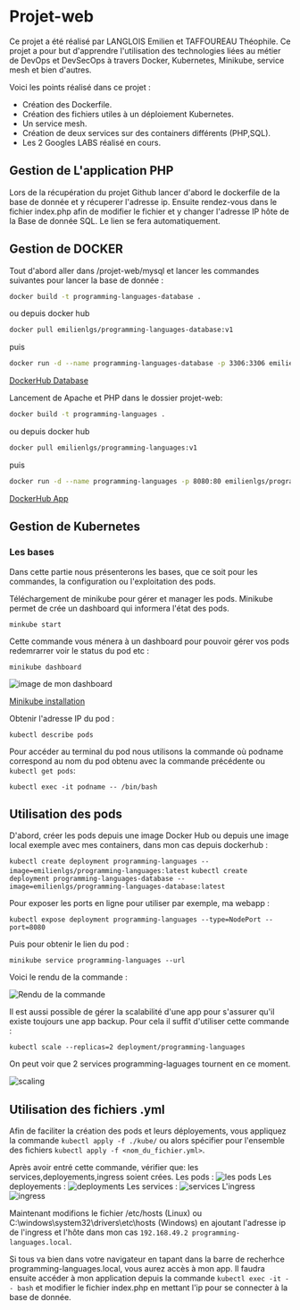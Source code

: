 # Projet-web

Ce projet a été réalisé par LANGLOIS Emilien et TAFFOUREAU Théophile. Ce projet a pour but d'apprendre l'utilisation des technologies liées au métier de DevOps et DevSecOps à travers Docker, Kubernetes, Minikube, service mesh et bien d'autres.

Voici les points réalisé dans ce projet :

* Création des Dockerfile.
* Création des fichiers utiles à un déploiement Kubernetes.
* Un service mesh.
* Création de deux services sur des containers différents (PHP,SQL).
* Les 2 Googles LABS réalisé en cours.

## Gestion de L'application PHP

Lors de la récupération du projet Github lancer d'abord le dockerfile de la base de donnée et y récuperer l'adresse ip. Ensuite rendez-vous dans le fichier index.php afin de modifier le fichier et y changer l'adresse IP hôte de la Base de donnée SQL. Le lien se fera automatiquement.

## Gestion de DOCKER

Tout d'abord aller dans /projet-web/mysql et lancer les commandes suivantes pour lancer la base de donnée :
```bash 
docker build -t programming-languages-database .
``` 
ou depuis docker hub

```bash
docker pull emilienlgs/programming-languages-database:v1
```
puis

```bash
docker run -d --name programming-languages-database -p 3306:3306 emilienlgs/programming-languages-database:latest
```

[DockerHub Database](https://hub.docker.com/repository/docker/emilienlgs/programming-languages-database/general)

Lancement de Apache et PHP dans le dossier projet-web:

```bash
docker build -t programming-languages .
```
ou depuis docker hub
```bash
docker pull emilienlgs/programming-languages:v1
```
puis

```bash
docker run -d --name programming-languages -p 8080:80 emilienlgs/programming-languages:latest
```

[DockerHub App](https://hub.docker.com/repository/docker/emilienlgs/programming-languages/general)

## Gestion de Kubernetes

### Les bases

Dans cette partie nous présenterons les bases, que ce soit pour les commandes, la configuration ou l'exploitation des pods.

Téléchargement de minikube pour gérer et manager les pods. Minikube permet de crée un dashboard qui informera l'état des pods.

```minkube start```

Cette commande vous ménera à un dashboard pour pouvoir gérer vos pods redemrarrer voir le status du pod etc :

```minikube dashboard```

![image de mon dashboard](image-rendu/image.png)


[Minikube installation](https://minikube.sigs.k8s.io/docs/start/)

Obtenir l'adresse IP du pod :

```kubectl describe pods```

Pour accéder au terminal du pod nous utilisons la commande où podname correspond au nom du pod obtenu avec la commande précédente ou ```kubectl get pods```:

```kubectl exec -it podname -- /bin/bash```

## Utilisation des pods

D'abord, créer les pods depuis une image Docker Hub ou depuis une image local exemple avec mes containers, dans mon cas depuis dockerhub :

```kubectl create deployment programming-languages --image=emilienlgs/programming-languages:latest```
```kubectl create deployment programming-languages-database --image=emilienlgs/programming-languages-database:latest```


Pour exposer les ports en ligne pour utiliser par exemple, ma webapp :

```kubectl expose deployment programming-languages --type=NodePort --port=8080```

Puis pour obtenir le lien du pod :

```minikube service programming-languages --url```

Voici le rendu de la commande :

![Rendu de la commande](image-rendu/image-1.png)

Il est aussi possible de gérer la scalabilité d'une app pour s'assurer qu'il existe toujours une app backup. Pour cela il suffit d'utiliser cette commande :

```kubectl scale --replicas=2 deployment/programming-languages```

On peut voir que 2 services programming-laguages tournent en ce moment.

![scaling](image-rendu/image-2.png)

## Utilisation des fichiers .yml

Afin de faciliter la création des pods et leurs déployements, vous appliquez la commande ```kubectl apply -f ./kube/``` ou alors spécifier pour l'ensemble des fichiers ```kubectl apply -f <nom_du_fichier.yml>```.

Après avoir entré cette commande, vérifier que: les services,deployements,ingress soient crées.
Les pods :
![les pods](image-readme/pod.png)
Les deployements :
![deployments](image-readme/deployments.png)
Les services :
![services](image-readme/services.png)
L'ingress
![ingress](image-readme/ingress.png)

Maintenant modifions le fichier /etc/hosts (Linux) ou C:\windows\system32\drivers\etc\hosts (Windows) en ajoutant l'adresse ip de l'ingress et l'hôte dans mon cas ```192.168.49.2 programming-languages.local```.

Si tous va bien dans votre navigateur en tapant dans la barre de recherhce programming-languages.local, vous aurez accès à mon app. Il faudra ensuite accéder à mon application depuis la commande ```kubectl exec -it -- bash``` et modifier le fichier index.php en mettant l'ip pour se connecter à la base de donnée.
